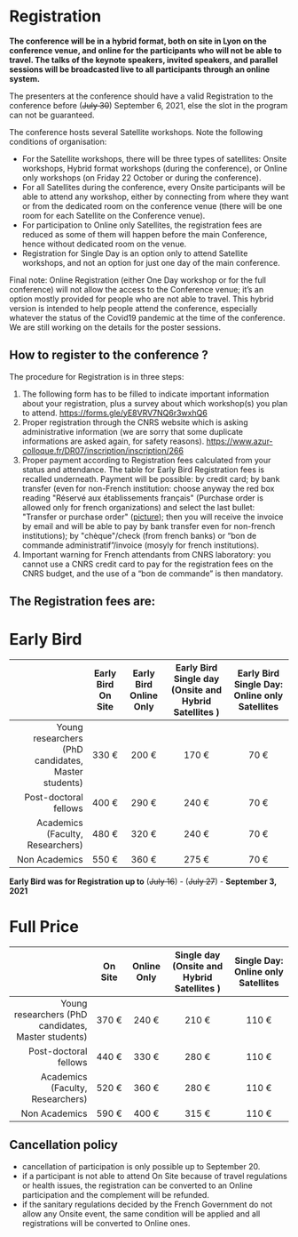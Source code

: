 # Registration

**The conference will be in a hybrid format, both on site in Lyon on the conference venue, and online for the participants who will not be able to travel. The talks of the keynote speakers, invited speakers, and parallel sessions will be broadcasted live to all participants through an online system.**

The presenters at the conference should have a valid Registration to the conference before (~~July 30~~) September 6, 2021, else the slot in the program can not be guaranteed. 

The conference hosts several Satellite workshops. Note the following conditions of organisation:
* For the Satellite workshops, there will be three types of satellites:  Onsite workshops,  Hybrid format workshops (during the conference), or Online only workshops (on Friday 22 October or during the conference). 
* For all Satellites during the conference, every Onsite participants will be able to attend any workshop, either by connecting from where they want or from the dedicated room on the conference venue (there will be one room for each Satellite on the Conference venue). 
* For participation to Online only Satellites, the registration fees are reduced as some of them will happen before the main Conference, hence without dedicated room on the venue.
* Registration for Single Day is an option only to attend Satellite workshops, and not an option for just one day of the main conference.

Final note: Online Registration (either One Day workshop or for the full conference) will not allow the access to the Conference venue; it’s an option mostly provided for people who are not able to travel.
This hybrid version is intended to help people attend the conference, especially whatever the status of the Covid19 pandemic at the time of the conference.
We are still working on the details for the poster sessions. 

## How to register to the conference ?

The procedure for Registration is in three steps:
1. The following form has to be filled to indicate important information about your registration, plus a survey about which workshop(s) you plan to attend.  https://forms.gle/yE8VRV7NQ6r3wxhQ6
2. Proper registration through the CNRS website which is asking administrative information (we are sorry that some duplicate informations are asked again, for safety reasons). https://www.azur-colloque.fr/DR07/inscription/inscription/266
3. Proper payment according to Registration fees calculated from your status and attendance. The table for Early Bird Registration fees is recalled underneath. Payment will be possible: by credit card; by bank transfer (even for non-French institution: choose anyway the red box reading "Réservé aux établissements français" (Purchase order is allowed only for french organizations) and select the last bullet: "Transfer or purchase order" ([picture](pics/register.png)); then you will receive the invoice by email and will be able to pay by bank transfer even for non-french institutions); by "chèque"/check (from french banks) or “bon de commande administratif”/invoice (mosyly for french institutions).
4. Important warning for French attendants from CNRS laboratory: you cannot use a CNRS credit card to pay for the registration fees on the CNRS budget, and the use of a “bon de commande” is then mandatory.

## The Registration fees are:
# Early Bird
| | Early Bird On Site  | Early Bird Online Only | Early Bird Single day (Onsite and Hybrid Satellites ) | Early Bird Single Day: Online only Satellites	|
| ---: | :----: | :------: | :----:	| :---: |
|Young researchers (PhD candidates, Master students)|		330 €	| 	200 €| 	170 € | 70 € |
|Post-doctoral fellows				|				400 €	|	290 €|	240 €	| 70 € |
|Academics (Faculty, Researchers)		|				480 €	|	320 € | 	240 €	| 70 € |
|Non Academics						|			550 € 	|	360 €	 |	275 €	 | 70 € |						

**Early Bird was for Registration up to** (~~July 16~~)  - (~~July 27~~) - **September 3, 2021**

# Full Price
| | On Site  | Online Only |Single day (Onsite and Hybrid Satellites ) | Single Day: Online only Satellites	|
| ---: | :----: | :------: | :----:	| :---: |
|Young researchers (PhD candidates, Master students)|		370 €	| 	240 €| 	210 € | 110 € |
|Post-doctoral fellows				|				440 €	|	330 €|	280 €	| 110 € |
|Academics (Faculty, Researchers)		|				520 €	|	360 € | 	280 €	| 110 € |
|Non Academics						|			590 € 	|	400 €	 |	315 €	 | 110 € |			


## Cancellation policy
* cancellation of participation is only possible up to September 20.
* if a participant is not able to attend On Site because of travel regulations or health issues, the registration can be converted to an Online participation and the complement will be refunded. 
* if the sanitary regulations decided  by the French Government do not allow any Onsite event, the same condition will be applied and all registrations will be converted to Online ones. 
